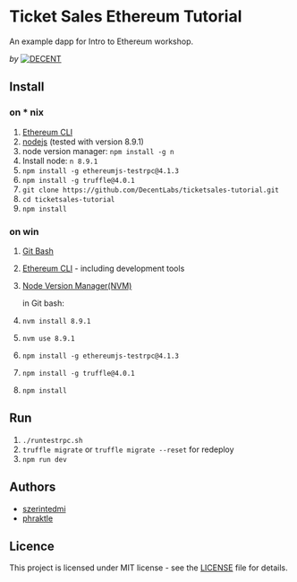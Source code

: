 # Ticket Sales Ethereum Tutorial

An example dapp for Intro to Ethereum workshop.

_by_
[![DECENT](http://www.decent.org/images/logo-voronoi_120x33.png)](http://www.decent.org)

## Install

### on \* nix

1. [Ethereum CLI](https://www.ethereum.org/cli)
1. [nodejs](https://nodejs.org/en/download/) (tested with version 8.9.1)
1. node version manager: `npm install -g n`
1. Install node: `n 8.9.1`
1. `npm install -g ethereumjs-testrpc@4.1.3`
1. `npm install -g truffle@4.0.1`
1. `git clone https://github.com/DecentLabs/ticketsales-tutorial.git`
1. `cd ticketsales-tutorial`
1. `npm install`

### on win

1. [Git Bash](https://git-for-windows.github.io/)
1. [Ethereum CLI](https://www.ethereum.org/cli) - including development tools
1. [Node Version Manager(NVM)](https://github.com/coreybutler/nvm-windows/releasesNVM)

   in Git bash:

1. `nvm install 8.9.1`
1. `nvm use 8.9.1`
1. `npm install -g ethereumjs-testrpc@4.1.3`
1. `npm install -g truffle@4.0.1`
1. `npm install`

## Run

1. `./runtestrpc.sh`
1. `truffle migrate` or `truffle migrate --reset` for redeploy
1. `npm run dev`

## Authors

* [szerintedmi](https://github.com/szerintedmi)
* [phraktle](https://github.com/phraktle)

## Licence

This project is licensed under MIT license - see the [LICENSE](LICENSE) file for
details.
